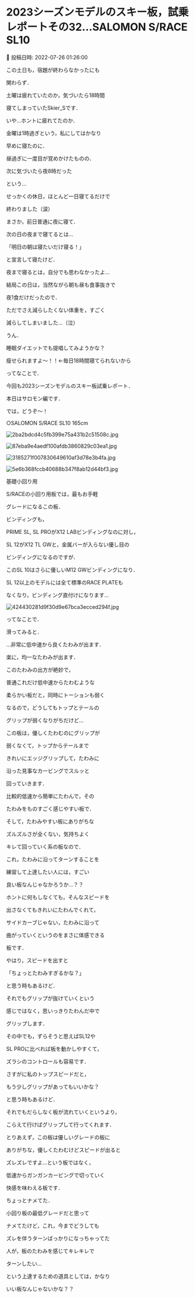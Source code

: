 # 2023シーズンモデルのスキー板，試乗レポートその32…SALOMON S/RACE SL10

📅 投稿日時: 2022-07-26 01:26:00

この土日も，宿題が終わらなかったにも


関わらず．


土曜は疲れていたのか，気づいたら18時間


寝てしまっていたSkier_Sです．





いや…ホントに疲れてたのか．


金曜は1時過ぎという，私にしてはかなり


早めに寝たのに．


昼過ぎに一度目が覚めかけたものの．


次に気づいたら夜8時だった


という…


せっかくの休日，ほとんど一日寝てるだけで


終わりました（涙）





まさか，前日普通に夜に寝て．


次の日の夜まで寝てるとは…


「明日の朝は寝たいだけ寝る！」


と宣言して寝たけど．


夜まで寝るとは，自分でも思わなかったよ…





結局この日は，当然ながら朝も昼も食事抜きで


夜1食だけだったので．


ただでさえ減らしたくない体重を，すごく


減らしてしまいました…（泣）





うん．


睡眠ダイエットでも提唱してみようかな？


瘦せられますよ～！！←毎日18時間寝てられないから





ってなことで．


今回も2023シーズンモデルのスキー板試乗レポート．


本日はサロモン編です．


では，どうぞ～！[]()





○SALOMON S/RACE SL10 165cm







![2ba2bdcd4c5fb399e75a431b2c51508c.jpg](images/2ba2bdcd4c5fb399e75a431b2c51508c.jpg)









![87eba9e4aedf100afdb3860829c03ea1.jpg](images/87eba9e4aedf100afdb3860829c03ea1.jpg)









![3185271f007830649610af3d78e3b4fa.jpg](images/3185271f007830649610af3d78e3b4fa.jpg)









![5e6b368fccb40688b347f8ab12d44bf3.jpg](images/5e6b368fccb40688b347f8ab12d44bf3.jpg)







基礎小回り用





S/RACEの小回り用板では，最もお手軽


グレードになるこの板．


ビンディングも，


PRIME SL, SL PROがX12 LABビンディングなのに対し，


SL 12がX12 TL GWと，金属バーが入らない優し目の


ビンディングになるのですが．


このSL 10はさらに優しいM12 GWビンディングになり．


SL 12以上のモデルには全て標準のRACE PLATEも


なくなり，ビンディング直付けになります…




![424430281d9f30d9e67bca3ecced294f.jpg](images/424430281d9f30d9e67bca3ecced294f.jpg)







ってなことで．


滑ってみると．





…非常に低中速から良くたわみが出ます．


楽に，均一なたわみが出ます．





このたわみの出方が絶妙で，


普通これだけ低中速からたわむような


柔らかい板だと，同時にトーションも弱く


なるので，どうしてもトップとテールの


グリップが弱くなりがちだけど…





この板は，優しくたわむのにグリップが


弱くなくて，トップからテールまで


きれいにエッジグリップして，たわみに


沿った見事なカービングでスルッと


回っていきます．





比較的低速から簡単にたわんで，その


たわみをものすごく感じやすい板で．


そして，たわみやすい板にありがちな


ズルズルさが全くない，気持ちよく


キレて回っていく系の板なので．





これ，たわみに沿ってターンすることを


練習して上達したい人には，すごい


良い板なんじゃなかろうか…？？





ホントに何もしなくても，そんなスピードを


出さなくてもきれいにたわんでくれて，


サイドカーブじゃない，たわみに沿って


曲がっていくというのをまさに体感できる


板です．





やはり，スピードを出すと


「ちょっとたわみすぎるかな？」


と思う時もあるけど．


それでもグリップが抜けていくという


感じではなく，思いっきりたわんだ中で


グリップします．





その中でも，ずらそうと思えばSL12や


SL PROに比べれば板を動かしやすくて，


ズラシのコントロールも容易です．





さすがに私のトップスピードだと，


もう少しグリップがあってもいいかな？


と思う時もあるけど．


それでもだらしなく板が流れていくというより，


こらえて行けばグリップして行ってくれます．





とりあえず，この板は優しいグレードの板に


ありがちな，優しくたわむけどスピードが出ると


ズレズレですよ…という板ではなく，


低速からガンガンカービングで切っていく


快感を味わえる板です．





ちょっとナメてた．


小回り板の最低グレードだと思って


ナメてたけど，これ，今までどうしても


ズレを伴うターンばっかりになっちゃってた


人が，板のたわみを感じてキレキレで


ターンしたい…


という上達するための道具としては，かなり


いい板なんじゃないかな？？
